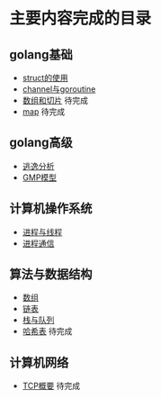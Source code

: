 # 主要内容完成的目录

## golang基础
- [struct的使用](./golang基础/基本类型与运算/struct的使用/struct的使用.md)
- [channel与goroutine](./golang基础/基本类型与运算/channel与goroutine/channel与goroutine.md)
- [数组和切片](./golang基础/基本类型与运算/数组和切片/数组和切片.md) 待完成
- [map](./golang基础/基本类型与运算/map/map.md) 待完成
## golang高级
- [逃逸分析](./golang高级/逃逸分析/逃逸分析.md)
- [GMP模型](./golang高级/GMP模型/gmp.md)
## 计算机操作系统
- [进程与线程](./计算机操作系统/进程与线程.md)
- [进程通信](./计算机操作系统/进程通信.md)
## 算法与数据结构
- [数组](./数据结构与算法/数组/数组.md)
- [链表](./数据结构与算法/链表/链表.md)
- [栈与队列](./数据结构与算法/栈与队列/栈与队列.md)
- [哈希表](./数据结构与算法/哈希表/哈希表.md) 待完成
## 计算机网络
- [TCP概要](./计算机网络/TCP/TCP概要.md) 待完成